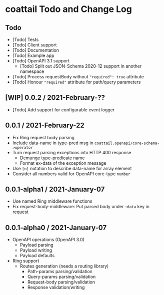 # coattail Todo and Change Log

## Todo

- [Todo] Tests
- [Todo] Client support
- [Todo] Documentation
- [Todo] Example app
- [Todo] OpenAPI 3.1 support
  - [Todo] Split out JSON-Schema 2020-12 support in another namespace
- [Todo] Process requestBody without `"required": true` attribute
- [Todo] Honour `"required"` attribute for path/query parameters


## [WIP] 0.0.2 / 2021-February-??

- [Todo] Add support for configurable event logger


## 0.0.1 / 2021-February-22

- Fix Ring request body parsing
- Include data-name in type-pred msg in `coattail.openapi/core-schema->operator`
- Turn request parsing exceptions into HTTP 400 response
  - Demunge type-predicate name
  - Format ex-data of the exception message
- Use `[n]` notation to describe data-name for array element
- Consider all numbers valid for OpenAPI core-type `number`


## 0.0.1-alpha1 / 2021-January-07

- Use named Ring middleware functions
- Fix request-body-middleware: Put parsed body under `:data` key in request


## 0.0.1-alpha0 / 2021-January-07

- OpenAPI operations (OpenAPI 3.0)
  - Payload parsing
  - Payload writing
  - Payload defaults
- Ring support
  - Routes generation (needs a routing library)
    - Path-params parsing/validation
    - Query-params parsing/validation
    - Request-body parsing/validation
    - Response validation/writing
